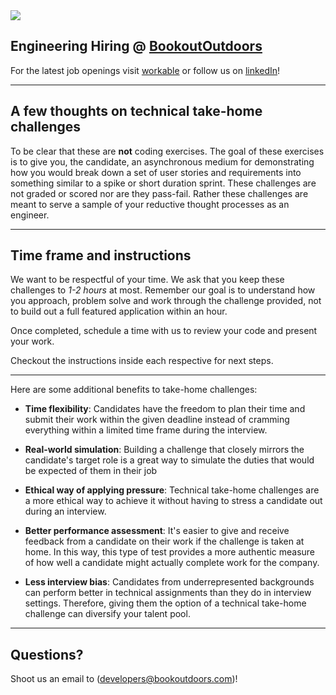 <img src="https://res.cloudinary.com/bookoutdoors/image/upload/v1660164088/bookoutdoors_internal/bookoutdoors-logo.svg">

## Engineering Hiring @ [BookoutOutdoors](https://bookoutdoors.com)

For the latest job openings visit [workable](https://apply.workable.com/bookoutdoors/) or follow us on [linkedIn](https://www.linkedin.com/company/bookoutdoors/)!

---
## A few thoughts on technical take-home challenges

To be clear that these are **not** coding exercises. The goal of these exercises is to give you, the candidate, an asynchronous medium for demonstrating how you would break down a set of user stories and requirements into something similar to a spike or short duration sprint. These challenges are not graded or scored nor are they pass-fail. Rather these challenges are meant to serve a sample of your reductive thought processes as an engineer.

---
## Time frame and instructions

We want to be respectful of your time. We ask that you keep these challenges to *1-2 hours* at most. Remember our goal is to understand how you approach, problem solve and work through the challenge provided, not to build out a full featured application within an hour.

Once completed, schedule a time with us to review your code and present your work.

Checkout the instructions inside each respective for next steps.

---

Here are some additional benefits to take-home challenges:

* **Time flexibility**: Candidates have the freedom to plan their time and submit their work within the given deadline instead of cramming everything within a limited time frame during the interview.

* **Real-world simulation**: Building a challenge that closely mirrors the candidate's target role is a great way to simulate the duties that would be expected of them in their job

* **Ethical way of applying pressure**: Technical take-home challenges are a more ethical way to achieve it without having to stress a candidate out during an interview.

* **Better performance assessment**: It's easier to give and receive feedback from a candidate on their work if the challenge is taken at home. In this way, this type of test provides a more authentic measure of how well a candidate might actually complete work for the company.

* **Less interview bias**: Candidates from underrepresented backgrounds can perform better in technical assignments than they do in interview settings. Therefore, giving them the option of a technical take-home challenge can diversify your talent pool.

---

## Questions?

Shoot us an email to (developers@bookoutdoors.com)!